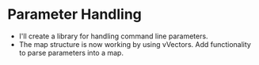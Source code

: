 # Parameter Handling
* I'll create a library for handling command line parameters.
* The map structure is now working by using vVectors.
  Add functionality to parse parameters into a map.
